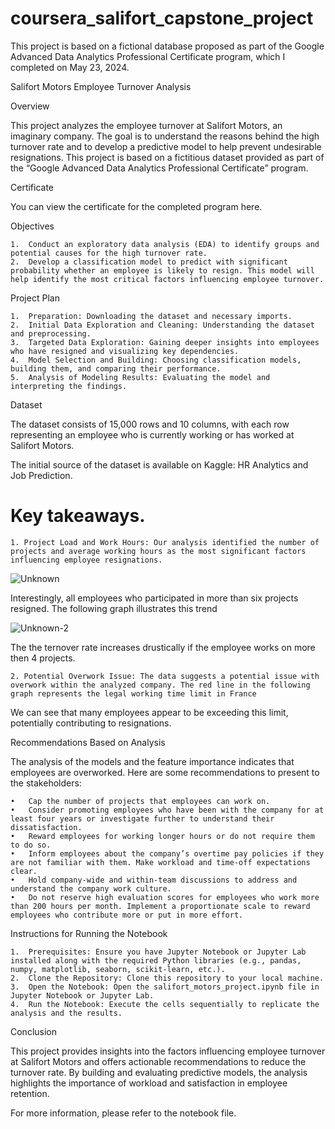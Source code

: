 # coursera_salifort_capstone_project
This project is based on a fictional database proposed as part of the Google Advanced Data Analytics Professional Certificate program, which I completed on May 23, 2024.

Salifort Motors Employee Turnover Analysis

Overview

This project analyzes the employee turnover at Salifort Motors, an imaginary company. The goal is to understand the reasons behind the high turnover rate and to develop a predictive model to help prevent undesirable resignations. This project is based on a fictitious dataset provided as part of the “Google Advanced Data Analytics Professional Certificate” program.

Certificate

You can view the certificate for the completed program here.

Objectives

	1.	Conduct an exploratory data analysis (EDA) to identify groups and potential causes for the high turnover rate.
	2.	Develop a classification model to predict with significant probability whether an employee is likely to resign. This model will help identify the most critical factors influencing employee turnover.

Project Plan

	1.	Preparation: Downloading the dataset and necessary imports.
	2.	Initial Data Exploration and Cleaning: Understanding the dataset and preprocessing.
	3.	Targeted Data Exploration: Gaining deeper insights into employees who have resigned and visualizing key dependencies.
	4.	Model Selection and Building: Choosing classification models, building them, and comparing their performance.
	5.	Analysis of Modeling Results: Evaluating the model and interpreting the findings.

Dataset

The dataset consists of 15,000 rows and 10 columns, with each row representing an employee who is currently working or has worked at Salifort Motors.

The initial source of the dataset is available on Kaggle: HR Analytics and Job Prediction.

# Key takeaways. 

	1. Project Load and Work Hours: Our analysis identified the number of projects and average working hours as the most significant factors influencing employee resignations.
 ![Unknown](https://github.com/SergeiShadrin/coursera_salifort_capstone_project/assets/9164779/8ff374fc-431a-45e9-ab36-8c5b933d88f0)

 Interestingly, all employees who participated in more than six projects resigned. The following graph illustrates this trend  
 
 ![Unknown-2](https://github.com/SergeiShadrin/coursera_salifort_capstone_project/assets/9164779/5cc15f65-2d8b-45f4-9713-95040f3cbbda)
 
 The the ternover rate increases drustically if the employee works on more then 4 projects.  

 	2. Potential Overwork Issue: The data suggests a potential issue with overwork within the analyzed company. The red line in the following graph represents the legal working time limit in France

We can see that many employees appear to be exceeding this limit, potentially contributing to resignations.

Recommendations Based on Analysis

The analysis of the models and the feature importance indicates that employees are overworked. Here are some recommendations to present to the stakeholders:

	•	Cap the number of projects that employees can work on.
	•	Consider promoting employees who have been with the company for at least four years or investigate further to understand their dissatisfaction.
	•	Reward employees for working longer hours or do not require them to do so.
	•	Inform employees about the company’s overtime pay policies if they are not familiar with them. Make workload and time-off expectations clear.
	•	Hold company-wide and within-team discussions to address and understand the company work culture.
	•	Do not reserve high evaluation scores for employees who work more than 200 hours per month. Implement a proportionate scale to reward employees who contribute more or put in more effort.

Instructions for Running the Notebook

	1.	Prerequisites: Ensure you have Jupyter Notebook or Jupyter Lab installed along with the required Python libraries (e.g., pandas, numpy, matplotlib, seaborn, scikit-learn, etc.).
	2.	Clone the Repository: Clone this repository to your local machine.
	3.	Open the Notebook: Open the salifort_motors_project.ipynb file in Jupyter Notebook or Jupyter Lab.
	4.	Run the Notebook: Execute the cells sequentially to replicate the analysis and the results.

Conclusion

This project provides insights into the factors influencing employee turnover at Salifort Motors and offers actionable recommendations to reduce the turnover rate. By building and evaluating predictive models, the analysis highlights the importance of workload and satisfaction in employee retention.

For more information, please refer to the notebook file.
